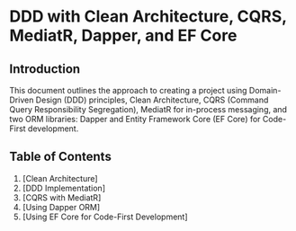 # DDD with Clean Architecture, CQRS, MediatR, Dapper, and EF Core

## Introduction

This document outlines the approach to creating a project using Domain-Driven Design (DDD) principles, 
Clean Architecture, 
CQRS (Command Query Responsibility Segregation), 
MediatR for in-process messaging, and two ORM libraries: Dapper and Entity Framework Core (EF Core) for Code-First development.

## Table of Contents

1. [Clean Architecture]
2. [DDD Implementation]
3. [CQRS with MediatR]
4. [Using Dapper ORM]
5. [Using EF Core for Code-First Development]
